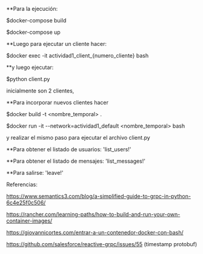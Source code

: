 **Para la ejecución:

$docker-compose build 

$docker-compose up 


**Luego para ejecutar un cliente hacer:

$docker exec -it actividad1_client_{numero_cliente} bash

**y luego ejecutar:

$python client.py

inicialmente son 2 clientes,

**Para incorporar nuevos clientes hacer

$docker build -t <nombre_temporal> .

$docker run -it --network=actividad1_default <nombre_temporal> bash

y realizar el mismo paso para ejecutar el archivo client.py


**Para obtener el listado de usuarios: 'list_users!'

**Para obtener el listado de mensajes: 'list_messages!'

**Para salirse: 'leave!'


Referencias:

https://www.semantics3.com/blog/a-simplified-guide-to-grpc-in-python-6c4e25f0c506/

https://rancher.com/learning-paths/how-to-build-and-run-your-own-container-images/

https://giovannicortes.com/entrar-a-un-contenedor-docker-con-bash/

https://github.com/salesforce/reactive-grpc/issues/55 (timestamp protobuf)


